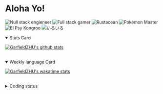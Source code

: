# Aloha Yo!

![Null stack engieneer](https://img.shields.io/badge/-Null_stack_engineer-a890f0)
![Full stack gamer](https://img.shields.io/badge/-Full_stack_gamer-78c850)
![Rustacean](https://img.shields.io/badge/-Rustacean-f74c00)
![Pokémon Master](https://img.shields.io/badge/-Pokémon_Master-f8d030)
![El Psy Kongroo](https://img.shields.io/badge/-El_Psy_Kongroo-6890f0)
![いろいろ](https://img.shields.io/badge/-いろいろ-f85888)


<details open>
<summary>Stats Card</summary>
 
[![GarfieldZHU's github stats](https://github-readme-stats.vercel.app/api?username=GarfieldZHU&show_icons=true&theme=tokyonight)](https://github.com/anuraghazra/github-readme-stats)
 
</details>

<br/>

<details open>
<summary>Weekly language Card</summary>
 
[![GarfieldZHU's wakatime stats](https://github-readme-stats.vercel.app/api/wakatime?username=AlohaYo&theme=nightowl&layout=compact)](https://github.com/GarfieldZHU/GarfieldZHU)


<br/>

</details>

<details>

<summary>Coding status</summary>

<br/>

<!--START_SECTION:waka-->
**🐱 My Github Data** 

> 🏆 368 Contributions in the Year 2021
 > 
> 📦 485.4 kB Used in Github's Storage 
 > 
> 🚫 Not Opted to Hire
 > 
> 📜 60 Public Repositories 
 > 
> 🔑 33 Private Repositories  
 > 
**I'm a Night 🦉** 

```text
🌞 Morning    66 commits     ██░░░░░░░░░░░░░░░░░░░░░░░   10.31% 
🌆 Daytime    173 commits    ██████░░░░░░░░░░░░░░░░░░░   27.03% 
🌃 Evening    276 commits    ██████████░░░░░░░░░░░░░░░   43.12% 
🌙 Night      125 commits    █████░░░░░░░░░░░░░░░░░░░░   19.53%

```


📊 **This Week I Spent My Time On** 

```text
💬 Programming Languages: 
TypeScript               9 hrs 41 mins       █████████████░░░░░░░░░░░░   51.84% 
Java                     2 hrs 49 mins       ███░░░░░░░░░░░░░░░░░░░░░░   15.11% 
JSON                     2 hrs 39 mins       ███░░░░░░░░░░░░░░░░░░░░░░   14.18% 
JavaScript               1 hr 54 mins        ██░░░░░░░░░░░░░░░░░░░░░░░   10.17% 
SQL                      51 mins             █░░░░░░░░░░░░░░░░░░░░░░░░   4.55%

🔥 Editors: 
VS Code                  15 hrs 41 mins      █████████████████████░░░░   83.85% 
IntelliJ                 3 hrs 1 min         ████░░░░░░░░░░░░░░░░░░░░░   16.15%

💻 Operating System: 
Mac                      15 hrs 1 min        ████████████████████░░░░░   80.31% 
Windows                  3 hrs 41 mins       █████░░░░░░░░░░░░░░░░░░░░   19.69%

```


 Last Updated on 24/06/2021
<!--END_SECTION:waka-->

</details>
